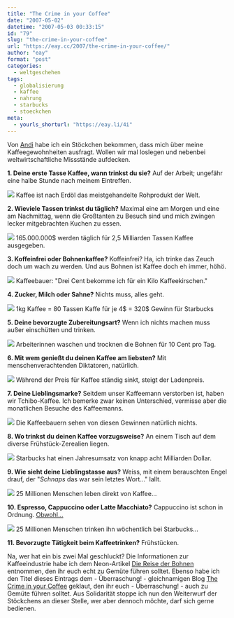 ```yaml
---
title: "The Crime in your Coffee"
date: "2007-05-02"
datetime: "2007-05-03 00:33:15"
id: "79"
slug: "the-crime-in-your-coffee"
url: "https://eay.cc/2007/the-crime-in-your-coffee/"
author: "eay"
format: "post"
categories:
  - weltgeschehen
tags:
  - globalisierung
  - kaffee
  - nahrung
  - starbucks
  - stoeckchen
meta:
  - yourls_shorturl: "https://eay.li/4i"
---
```


Von [Andi](http://www.andisblog.de/?p=791) habe ich ein Stöckchen bekommen, dass mich über meine Kaffeegewohnheiten ausfragt. Wollen wir mal loslegen und nebenbei weltwirtschaftliche Missstände aufdecken.

**1\. Deine erste Tasse Kaffee, wann trinkst du sie?** Auf der Arbeit; ungefähr eine halbe Stunde nach meinem Eintreffen.

 ![](/uploads/2007/kb1.gif) Kaffee ist nach Erdöl das meistgehandelte Rohprodukt der Welt.

**2\. Wieviele Tassen trinkst du täglich?** Maximal eine am Morgen und eine am Nachmittag, wenn die Großtanten zu Besuch sind und mich zwingen lecker mitgebrachten Kuchen zu essen.

 ![](/uploads/2007/kb2.gif) 165.000.000$ werden täglich für 2,5 Milliarden Tassen Kaffee ausgegeben.

**3\. Koffeinfrei oder Bohnenkaffee?** Koffeinfrei? Ha, ich trinke das Zeuch doch um wach zu werden. Und aus Bohnen ist Kaffee doch eh immer, höhö.

 ![](/uploads/2007/kb1.gif) Kaffeebauer: "Drei Cent bekomme ich für ein Kilo Kaffeekirschen."

**4\. Zucker, Milch oder Sahne?** Nichts muss, alles geht.

 ![](/uploads/2007/kb2.gif) 1kg Kaffee = 80 Tassen Kaffe für je 4$ = 320$ Gewinn für Starbucks

**5\. Deine bevorzugte Zubereitungsart?** Wenn ich nichts machen muss außer einschütten und trinken.

 ![](/uploads/2007/kb1.gif) Arbeiterinnen waschen und trocknen die Bohnen für 10 Cent pro Tag.

**6\. Mit wem genießt du deinen Kaffee am liebsten?** Mit menschenverachtenden Diktatoren, natürlich.

 ![](/uploads/2007/kb2.gif) Während der Preis für Kaffee ständig sinkt, steigt der Ladenpreis.

**7\. Deine Lieblingsmarke?** Seitdem unser Kaffeemann verstorben ist, haben wir Tchibo-Kaffee. Ich bemerke zwar keinen Unterschied, vermisse aber die monatlichen Besuche des Kaffeemanns.

 ![](/uploads/2007/kb1.gif) Die Kaffeebauern sehen von diesen Gewinnen natürlich nichts.

**8\. Wo trinkst du deinen Kaffee vorzugsweise?** An einem Tisch auf dem diverse Frühstück-Zerealien liegen.

 ![](/uploads/2007/kb2.gif) Starbucks hat einen Jahresumsatz von knapp acht Milliarden Dollar.

**9\. Wie sieht deine Lieblingstasse aus?** Weiss, mit einem berauschten Engel drauf, der "_Schnaps_ das war sein letztes Wort..." lallt.

 ![](/uploads/2007/kb1.gif) 25 Millionen Menschen leben direkt von Kaffee...

**10\. Espresso, Cappuccino oder Latte Macchiato?** Cappuccino ist schon in Ordnung. [Obwohl...](http://www.lyricsonline.de/lyrics/C/Cappuccino/index.php)

 ![](/uploads/2007/kb2.gif) 25 Millionen Menschen trinken ihn wöchentlich bei Starbucks...

**11\. Bevorzugte Tätigkeit beim Kaffeetrinken?** Frühstücken.

Na, wer hat ein bis zwei Mal geschluckt? Die Informationen zur Kaffeeindustrie habe ich dem Neon-Artikel [Die Reise der Bohnen](http://www.neon.de/kat/sehen/wirtschaft/177037.html) entnommen, den ihr euch echt zu Gemüte führen solltet. Ebenso habe ich den Titel dieses Eintrags dem - Überraschung! - gleichnamigen Blog [The Crime in your Coffee](http://the-crime-in-your-coffee.anagkh.net/) geklaut, den ihr euch - Überraschung! - auch zu Gemüte führen solltet. Aus Solidarität stoppe ich nun den Weiterwurf der Stöckchens an dieser Stelle, wer aber dennoch möchte, darf sich gerne bedienen.
